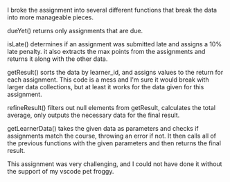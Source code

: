 I broke the assignment into several different functions that break the data into more manageable pieces.

dueYet() returns only assignments that are due.

isLate() determines if an assignment was submitted late and assigns a 10% late penalty. it also extracts the max points from the assignments and returns it along with the other data.

getResult() sorts the data by learner_id, and assigns values to the return for each assignment. This code is a mess and I'm sure it would break with larger data collections, but at least it works for the data given for this assignment.

refineResult() filters out null elements from getResult, calculates the total average, only outputs the necessary data for the final result.

getLearnerData() takes the given data as parameters and checks if assignments match the course, throwing an error if not. It then calls all of the previous functions with the given parameters and then returns the final result.

This assignment was very challenging, and I could not have done it without the support of my vscode pet froggy.
